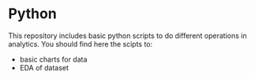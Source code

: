 # Python
This repository includes basic python scripts to do different operations in analytics.
You should find here the scipts to:
- basic charts for data
- EDA of dataset
